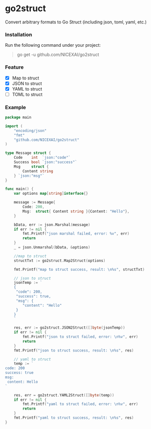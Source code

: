 # go2struct
Convert arbitrary formats to Go Struct (including json, toml, yaml, etc.)

### Installation

Run the following command under your project:

> go get -u github.com/NICEXAI/go2struct

### Feature
- [x] Map to struct
- [x] JSON to struct
- [x] YAML to struct
- [ ] TOML to struct

### Example

```go
package main

import (
	"encoding/json"
	"fmt"
	"github.com/NICEXAI/go2struct"
)

type Message struct {
	Code    int  `json:"code"`
	Success bool `json:"success"`
	Msg     struct {
		Content string
	} `json:"msg"`
}

func main() {
	var options map[string]interface{}

	message := Message{
		Code: 200,
		Msg:  struct{ Content string }{Content: "Hello"},
	}

	bData, err := json.Marshal(message)
	if err != nil {
		fmt.Printf("json marshal failed, error: %v", err)
		return
	}
	_ = json.Unmarshal(bData, &options)

	//map to struct
	structTxt := go2struct.Map2Struct(options)

	fmt.Printf("map to struct success, result: \n%s", structTxt)

	// json to struct
	jsonTemp := `
	{
	 "code": 200,
	 "success": true,
	 "msg": {
		"content": "Hello"
	 }
	}
	`

	res, err := go2struct.JSON2Struct([]byte(jsonTemp))
	if err != nil {
		fmt.Printf("json to struct failed, error: \n%v", err)
		return
	}
	fmt.Printf("json to struct success, result: \n%s", res)

	// yaml to struct
	temp := `
code: 200
success: true
msg:
 content: Hello
`

	res, err = go2struct.YAML2Struct([]byte(temp))
	if err != nil {
		fmt.Printf("yaml to struct failed, error: \n%v", err)
		return
	}
	fmt.Printf("yaml to struct success, result: \n%s", res)
}

```
